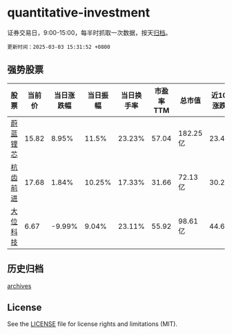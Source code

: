 # quantitative-investment

证券交易日，9:00-15:00，每半时抓取一次数据，按天[归档](archives)。

`更新时间：2025-03-03 15:31:52 +0800`

## 强势股票

|股票|当前价|当日涨跌幅|当日振幅|当日换手率|市盈率TTM|总市值|近10日涨跌幅|
|----|----|----|----|----|----|----|----|
|[蔚蓝锂芯](https://xueqiu.com/S/SZ002245)|15.82|8.95%|11.5%|23.23%|57.04|182.25亿|23.4%|
|[杭齿前进](https://xueqiu.com/S/SH601177)|17.68|1.84%|10.25%|17.33%|31.66|72.13亿|30.29%|
|[大位科技](https://xueqiu.com/S/SH600589)|6.67|-9.99%|9.04%|23.11%|55.92|98.61亿|44.69%|

## 历史归档

[archives](archives)

## License

See the [LICENSE](LICENSE) file for license rights and limitations (MIT).